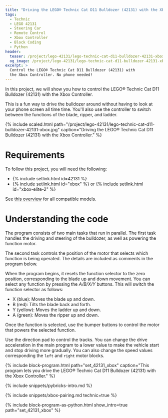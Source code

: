 ```yaml
---
title: "Driving the LEGO® Technic Cat D11 Bulldozer (42131) with the Xbox Controller"
tags:
  - Technic
  - LEGO 42131
  - Steering Car
  - Remote Control
  - Xbox Controller
  - Block Coding
  - Python
header:
  teaser: /project/lego-42131/lego-technic-cat-d11-bulldozer-42131-xbox.jpg
  og_image: /project/lego-42131/lego-technic-cat-d11-bulldozer-42131-xbox-og.jpg
excerpt: >
  Control the LEGO® Technic Cat D11 Bulldozer (42131) with
  the Xbox Controller. No phone needed!
---
```


In this project, we will show you how to control the LEGO® Technic Cat D11
Bulldozer (42131) with the Xbox Controller.

This is a fun way to drive the bulldozer around without having to look at your
phone screen all time time. You'll also use the controller to switch between the
functions of the blade, ripper, and ladder.

{% include scaled.html
  path="/project/lego-42131/lego-technic-cat-d11-bulldozer-42131-xbox.jpg"
  caption="Driving the LEGO® Technic Cat D11 Bulldozer (42131) with the Xbox Controller."
%}

# Requirements

To follow this project, you will need the following:

- {% include setlink.html id=42131 %}
- {% include setlink.html id="xbox" %} or {% include setlink.html id="xbox-elite-2" %}

See <a href="https://docs.pybricks.com/en/latest/iodevices/xboxcontroller.html#compatible-controllers" target="_blank">
this overview</a> for all compatible models.

# Understanding the code

The program consists of two main tasks that run in parallel. The first task
handles the driving and steering of the bulldozer, as well as powering the
function motor.

The second task controls the position of the motor that selects which function
is being operated. The details are included as comments in the program below.

When the program begins, it resets the function selector to the zero position,
corresponding to the blade up and down movement. You can select any function
by pressing the *A/B/X/Y* buttons. This will switch the function selector as follows:

* X (blue): Moves the blade up and down.
* B (red): Tilts the blade back and forth.
* Y (yellow): Moves the ladder up and down.
* A (green): Moves the ripper up and down.

Once the function is selected, use the bumper buttons to control the motor that
powers the selected function.

Use the direction pad to control the tracks. You can change
the drive acceleration in the main program to a lower value to make the
vehicle start and stop driving more gradually. You can also change the speed
values corresponding the `left` and `right` motor blocks.

{% include block-program.html path="set_42131_xbox"
  caption="This program lets you drive the LEGO® Technic Cat D11 Bulldozer (42131)
  with the Xbox Controller." %}

{% include snippets/pybricks-intro.md %}

{% include snippets/xbox-pairing.md technic=true %}

{%
  include block-program-as-python.html
  show_intro=true
  path="set_42131_xbox"
%}

